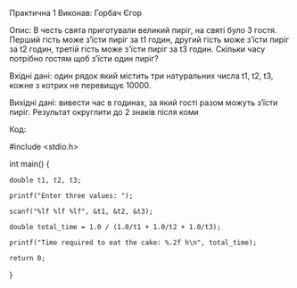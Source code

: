 Практична 1
Виконав: Горбач Єгор

Опис:
В честь свята приготували великий пиріг, на святі було 3 гостя. Перший гість може з’їсти пиріг за t1 годин, другий гість може з’їсти пиріг за t2 годин, третій гість може з'їсти пиріг за t3 годин. Скільки часу потрібно гостям щоб з’їсти один пиріг?

Вхідні дані: один рядок який містить три натуральних числа t1, t2, t3, кожне з котрих не перевищує 10000.

Вихідні дані: вивести час в годинах, за який гості разом можуть з’їсти пиріг. Результат округлити до 2 знаків після коми

Код:


#include <stdio.h>

int main() {
   
    double t1, t2, t3;
    
    printf("Enter three values: ");
   
    scanf("%lf %lf %lf", &t1, &t2, &t3);

    double total_time = 1.0 / (1.0/t1 + 1.0/t2 + 1.0/t3);

    printf("Time required to eat the cake: %.2f h\n", total_time);

    return 0;
}
